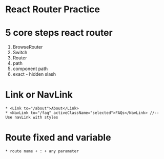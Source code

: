 # React Router Practice

# 5 core steps react router
1. BrowseRouter
2. Switch
3. Router
4. path 
5. component path
6. exact - hidden slash

# Link or NavLink
    * <Link to="/about">About</Link>
    * <NavLink to="/faq" activeClassName="selected">FAQs</NavLink> //-- Use navLink with styles

# Route fixed and variable
    * route name + : + any parameter